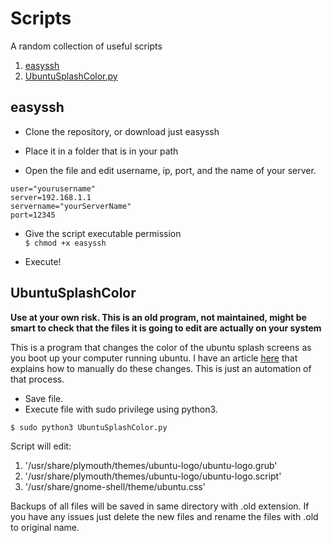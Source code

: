 # Scripts
A random collection of useful scripts

1. [easyssh](#easyssh)
2. [UbuntuSplashColor.py](#UbuntuSplashColor)
## easyssh

- Clone the repository, or download just easyssh  

- Place it in a folder that is in your path  

- Open the file and edit username, ip, port, and the name of your server.

```
user="yourusername"
server=192.168.1.1
servername="yourServerName"
port=12345
```
- Give the script executable permission  
`$ chmod +x easyssh`

- Execute!

## UbuntuSplashColor

**Use at your own risk. This is an old program, not maintained, might be smart to check that the files it is going to edit are actually on your system**

This is a program that changes the color of the ubuntu splash screens as you boot up your computer running ubuntu.
I have an article [here](https://blog.unclassed.ca/change-ubuntu-color-manually/) that explains how to manually do these changes. This is just an automation of that process. 


- Save file. 
- Execute file with sudo privilege using python3.

```
$ sudo python3 UbuntuSplashColor.py
```

Script will edit:
  1. '/usr/share/plymouth/themes/ubuntu-logo/ubuntu-logo.grub'
  2. '/usr/share/plymouth/themes/ubuntu-logo/ubuntu-logo.script'
  3. '/usr/share/gnome-shell/theme/ubuntu.css'

Backups of all files will be saved in same directory with .old extension. 
If you have any issues just delete the new files and rename the files with .old to original name.

